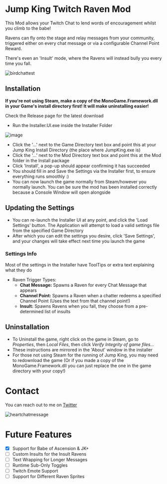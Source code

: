 # Jump King Twitch Raven Mod
This Mod allows your Twitch Chat to lend words of encouragement whilst you climb to the babe! 

Ravens can fly onto the stage and relay messages from your community, triggered either on every chat message or via a configurable Channel Point Reward.

There's even an 'Insult' mode, where the Ravens will instead bully you every time you fall.

![birdchattest](https://user-images.githubusercontent.com/9095972/135728881-c4a61ccb-663b-4218-8f22-9ece0366592a.gif)

## Installation

**If you're not using Steam, make a copy of the MonoGame.Framework.dll in your Game's install directory first! It will make uninstalling easier!**

Check the Release page for the latest download
- Run the Installer.UI.exe inside the Installer Folder

![image](https://user-images.githubusercontent.com/9095972/135728412-5d00983e-8827-416d-8d55-3a87a5f9f6d7.png)
- Click the '...' next to the Game Directory text box and point this at your Jump King Install Directory (the place where JumpKing.exe is)
- Click the '...' next to the Mod Directory text box and point this at the Mod folder in the Install package
- Click 'Install', a pop-up should appear confirming it has succeeded
- You should fill in and Save the Settings via the Installer first, to ensure everything runs smoothly :)
- You can now launch the game normally from Steam/however you normally launch. You can be sure the mod has been installed correctly because a Console Window will open alongside

## Updating the Settings

- You can re-launch the Installer UI at any point, and click the 'Load Settings' button. The Application will attempt to load a valid settings file from the specified Game Directory
- After which you can edit the settings you desire, click 'Save Settings', and your changes will take effect next time you launch the game 

### Settings Info
Most of the settings in the Installer have ToolTips or extra text explaining what they do
- Raven Trigger Types:
  - **Chat Message:** Spawns a Raven for every Chat Message that appears
  - **Channel Point:** Spawns a Raven when a chatter redeems a specified Channel Point (Uses the text from that channel point!)
  - **Insult:** Spawns Ravens when you fall, they choose from a pre-determined list of insults

## Uninstallation

- To Uninstall the game, right click on the game in Steam, go to _Properties_, then _Local Files_, then click _Verify Integrity of game files..._
- These instructions are mirrored in the 'About' window in the installer
- For those not using Steam for the running of Jump King, you may need to redownload the game (Or if you made a copy of the MonoGame.Framework.dll you can just replace the one in the game directory with your copy!) 

# Contact
You can reach out to me on [Twitter](https://twitter.com/PhantomBadger_)

![heartchatmessage](https://user-images.githubusercontent.com/9095972/135729076-857302a4-7878-4654-b288-73283ae76090.png)

# Future Features

- [x] Support for Babe of Ascension & JK+
- [ ] Custom Insults for the Insult Ravens
- [ ] Text Wrapping for Longer Messages
- [ ] Runtime Sub-Only Toggles
- [ ] Twitch Emote Support
- [ ] Support for Different Raven Sprites
